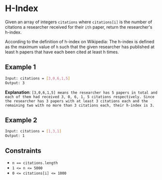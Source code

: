 # H-Index

Given an array of integers `citations` where `citations[i]` is the number of citations a researcher received for their `ith` paper, return the researcher's h-index.

According to the definition of h-index on Wikipedia: The h-index is defined as the maximum value of `h` such that the given researcher has published at least h papers that have each been cited at least h times.

## Example 1

```bash
Input: citations = [3,0,6,1,5]
Output: 3
```

**Explanation**: `[3,0,6,1,5] means the researcher has 5 papers in total and each of them had received 3, 0, 6, 1, 5 citations respectively.
Since the researcher has 3 papers with at least 3 citations each and the remaining two with no more than 3 citations each, their h-index is 3.`

## Example 2

```bash
Input: citations = [1,3,1]
Output: 1
```

## Constraints

- `n == citations.length`
- `1 <= n <= 5000`
- `0 <= citations[i] <= 1000`
